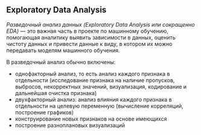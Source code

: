 
## **Exploratory Data Analysis**

_Разведочный анализ данных (Exploratory Data Analysis или сокращенно EDA)_ — это важная часть в проекте по машинному обучению, помогающая аналитику выявить зависимости в данных, оценить чистоту данных и привести данные к виду, в котором их можно передавать моделям машинного обучения.

В разведочный анализ обычно включены:

- однофакторный анализ, то есть анализ каждого признака в отдельности (исследование признака на наличие пропусков, выбросов, некорректных значений, визуализация, кодирование и дальнейшая очистка признака)
- двухфакторный анализ: анализ влияния каждого признака в отдельности на целевую переменную (вычисление корреляций, построение графиков)
- конструирование новых признаков на основе имеющихся
- построение разноплановых визуализаций